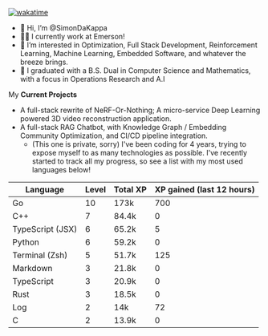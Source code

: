 
[![wakatime](https://wakatime.com/badge/user/50e6c678-94a9-4739-af51-360aeb113c51.svg)](https://wakatime.com/@50e6c678-94a9-4739-af51-360aeb113c51)

- 👋 Hi, I’m @SimonDaKappa
- 🧑‍💼 I currently work at Emerson!
- 👀 I’m interested in Optimization, Full Stack Development, Reinforcement Learning, Machine Learning, Embedded Software, and whatever the breeze brings.
- 🌱 I graduated with a B.S. Dual in Computer Science and Mathematics, with a focus in Operations Research and A.I

My **Current Projects** 
- A full-stack rewrite of NeRF-Or-Nothing; A micro-service Deep Learning powered 3D video reconstruction application.
- A full-stack RAG Chatbot, with Knowledge Graph / Embedding Community Optimization, and CI/CD pipeline integration.
  - (This one is private, sorry)
I've been coding for 4 years, trying to expose myself to as many technologies as possible. I've recently started to track all my progress, so see
a list with my most used languages below!

| Language | Level | Total XP | XP gained (last 12 hours) |
| --- | --- | --- | --- |
| Go | 10 | 173k | 700 |
| C++ | 7 | 84.4k | 0 |
| TypeScript (JSX) | 6 | 65.2k | 5 |
| Python | 6 | 59.2k | 0 |
| Terminal (Zsh) | 5 | 51.7k | 125 |
| Markdown | 3 | 21.8k | 0 |
| TypeScript | 3 | 20.9k | 0 |
| Rust | 3 | 18.5k | 0 |
| Log | 2 | 14k | 72 |
| C | 2 | 13.9k | 0 |